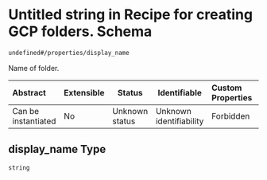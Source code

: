 # Untitled string in Recipe for creating GCP folders. Schema

```txt
undefined#/properties/display_name
```

Name of folder.


| Abstract            | Extensible | Status         | Identifiable            | Custom Properties | Additional Properties | Access Restrictions | Defined In                                                                                                    |
| :------------------ | ---------- | -------------- | ----------------------- | :---------------- | --------------------- | ------------------- | ------------------------------------------------------------------------------------------------------------- |
| Can be instantiated | No         | Unknown status | Unknown identifiability | Forbidden         | Allowed               | none                | [folder.schema.json\*](../../../../../../../../../../tmp/182028425/folder.schema.json "open original schema") |

## display_name Type

`string`
